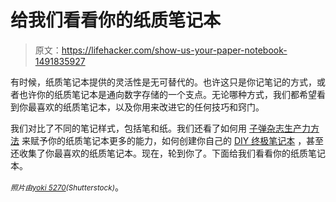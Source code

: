 # 给我们看看你的纸质笔记本

> 原文：<https://lifehacker.com/show-us-your-paper-notebook-1491835927>

有时候，纸质笔记本提供的灵活性是无可替代的。也许这只是你记笔记的方式，或者也许你的纸质笔记本是通向数字存储的一个支点。无论哪种方式，我们都希望看到你最喜欢的纸质笔记本，以及你用来改进它的任何技巧和窍门。



我们对比了不同的笔记样式，包括笔和纸。我们还看了如何用 [子弹杂志生产力方法](http://lifehacker.com/the-bullet-journal-productivity-method-empowers-your-pa-1169313228) 来赋予你的纸质笔记本更多的能力，如何创建你自己的 [DIY 终极笔记本](https://lifehacker.com/diy-ultimate-note-taking-notebook-5611648) ，甚至还收集了你最喜欢的纸质笔记本。现在，轮到你了。下面给我们看看你的纸质笔记本。

*<small>照片由</small>*[*<small>yoki 5270</small>*](http://www.shutterstock.com/pic.mhtml?id=148942682&src=id)*<small>(Shutterstock)</small>*。